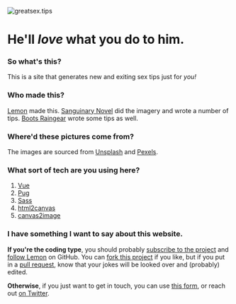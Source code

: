 ![greatsex.tips](https://ahoylemon.github.io/greatsex.tips/svg/logo-wide.svg)
# He'll *love* what you do to him.

### So what's this?
This is a site that generates new and exiting sex tips just for *you!*

### Who made this?
[Lemon](http://ahoylemon.xyz) made this. [Sanguinary Novel](https://twitter.com/AberrantWhimsy) did the imagery and wrote a number of tips. [Boots Raingear](https://thefpl.us/meet/boots-raingear) wrote some tips as well.

### Where'd these pictures come from?
The images are sourced from [Unsplash](https://unsplash.com) and [Pexels](https://www.pexels.com/).

### What sort of tech are you using here?
1. [Vue](https://github.com/vuejs/vue)
2. [Pug](https://github.com/pugjs/pug)
3. [Sass](https://github.com/sass/sass)
4. [html2canvas](https://github.com/niklasvh/html2canvas#readme)
5. [canvas2image](https://github.com/hongru/canvas2image)

### I have something I want to say about this website.
**If you're the coding type**, you should probably [subscribe to the project](https://github.com/AhoyLemon/greatsex.tips/subscription) and [follow Lemon](https://github.com/AhoyLemon) on GitHub. You can [fork this project](https://github.com/AhoyLemon/greatsex.tips/fork) if you like, but if you put in a [pull request](https://github.com/AhoyLemon/greatsex.tips/pull/new/master), know that your jokes will be looked over and (probably) edited.

**Otherwise**, if you just want to get in touch, you can use [this form](https://goo.gl/forms/e1fJU67sQdC3BIrn1), or reach out [on Twitter](https://twitter.com/AhoyLemon).